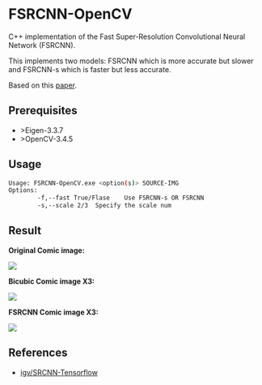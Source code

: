 # FSRCNN-OpenCV

C++ implementation of the Fast Super-Resolution Convolutional Neural Network (FSRCNN).

This implements two models: FSRCNN which is more accurate but slower and FSRCNN-s which is faster but less accurate. 

Based on this [paper](http://mmlab.ie.cuhk.edu.hk/projects/FSRCNN.html).


## Prerequisites
* \>Eigen-3.3.7
* \>OpenCV-3.4.5

## Usage

```bash
Usage: FSRCNN-OpenCV.exe <option(s)> SOURCE-IMG
Options:
        -f,--fast True/Flase    Use FSRCNN-s OR FSRCNN
        -s,--scale 2/3  Specify the scale num
```
## Result

**Original Comic image:**

![](https://raw.githubusercontent.com/thinkerleolee/FSRCNN-OpenCV/master/result/comic.bmp)

**Bicubic Comic image X3:**

![](https://raw.githubusercontent.com/thinkerleolee/FSRCNN-OpenCV/master/result/res_bicubic_comic.bmp)

**FSRCNN Comic image X3:**

![](https://raw.githubusercontent.com/thinkerleolee/FSRCNN-OpenCV/master/result/res_fsrcnn_comic.bmp)

## References

- [igv/SRCNN-Tensorflow](https://github.com/igv/FSRCNN-TensorFlow)